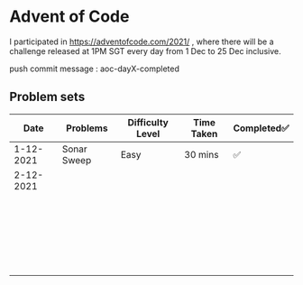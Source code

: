 # Advent of Code
I participated in https://adventofcode.com/2021/ , where there will be a challenge released at 1PM SGT every day from 1 Dec to 25 Dec inclusive.

push commit message : aoc-dayX-completed
## Problem sets

| Date      | Problems    | Difficulty Level | Time Taken | Completed✅ |
| --------- | ----------- | ---------------- | ---------- | ---------- |
| 1-12-2021 | Sonar Sweep | Easy             | 30 mins    | ✅          |
| 2-12-2021 |             |                  |            |            |
|           |             |                  |            |            |
|           |             |                  |            |            |
|           |             |                  |            |            |
|           |             |                  |            |            |
|           |             |                  |            |            |
|           |             |                  |            |            |
|           |             |                  |            |            |
|           |             |                  |            |            |
|           |             |                  |            |            |
|           |             |                  |            |            |
|           |             |                  |            |            |
|           |             |                  |            |            |
|           |             |                  |            |            |
|           |             |                  |            |            |
|           |             |                  |            |            |
|           |             |                  |            |            |
|           |             |                  |            |            |
|           |             |                  |            |            |
|           |             |                  |            |            |
|           |             |                  |            |            |
|           |             |                  |            |            |
|           |             |                  |            |            |
|           |             |                  |            |            |
|           |             |                  |            |            |
